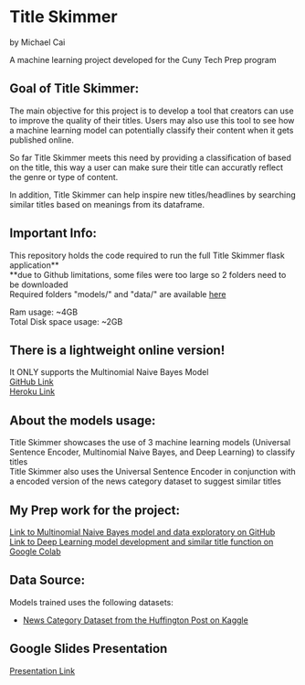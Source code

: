 # Title Skimmer
by Michael Cai

A machine learning project developed for the Cuny Tech Prep program

## Goal of Title Skimmer:  
The main objective for this project is to develop a tool that creators can use to improve the quality of their titles. Users may also use this tool to see how a machine learning model can potentially classify their content when it gets published online.  

So far Title Skimmer meets this need by providing a classification of based on the title, this way a user can make sure their title can accuratly reflect the genre or type of content. 

In addition, Title Skimmer can help inspire new titles/headlines by searching similar titles based on meanings from its dataframe.  

## Important Info:
This repository holds the code required to run the full Title Skimmer flask application**  
**due to Github limitations, some files were too large so 2 folders need to be downloaded  
Required folders "models/" and "data/" are available [here](https://www.dropbox.com/sh/blq7sri150vxrcv/AACgJeSzvIos7VIOBIzY_z9za?dl=0)  

Ram usage: ~4GB  
Total Disk space usage: ~2GB  

## There is a lightweight online version!  
It ONLY supports the Multinomial Naive Bayes Model  
[GitHub Link](https://github.com/michael0419/TitleSkimmerLite)  
[Heroku Link](https://title-skimmer-lite.herokuapp.com/)  

## About the models usage:

Title Skimmer showcases the use of 3 machine learning models (Universal Sentence Encoder, Multinomial Naive Bayes, and Deep Learning) to classify titles  
Title Skimmer also uses the Universal Sentence Encoder in conjunction with a encoded version of the news category dataset to suggest similar titles  

## My Prep work for the project:
[Link to Multinomial Naive Bayes model and data exploratory on GitHub](https://github.com/michael0419/TitleSkimmerDataAnalytics)  
[Link to Deep Learning model development and similar title function on Google Colab](https://colab.research.google.com/drive/1FaBL1lfuHU6BNvgmFagze9G5HnCFiEND?usp=sharing)

## Data Source:
Models trained uses the following datasets:
- [News Category Dataset from the Huffington Post on Kaggle](https://www.kaggle.com/rmisra/news-category-dataset)

## Google Slides Presentation
[Presentation Link](https://docs.google.com/presentation/d/1-LspBr_Ed0GoAbrr4bAJACHjYOCxewUnFdwcbLJ6fSk/edit?usp=sharing)
